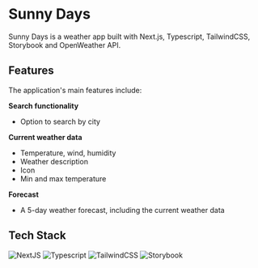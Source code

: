 # Sunny Days

Sunny Days is a weather app built with Next.js, Typescript, TailwindCSS, Storybook and OpenWeather API.

## Features

The application's main features include:

**Search functionality**

- Option to search by city

**Current weather data**

- Temperature, wind, humidity
- Weather description
- Icon
- Min and max temperature

**Forecast**

- A 5-day weather forecast, including the current weather data

## Tech Stack

![NextJS](https://img.shields.io/badge/Next.js-000000.svg?style=for-the-badge&logo=nextdotjs&logoColor=white)
![Typescript](https://img.shields.io/badge/TypeScript-3178C6.svg?style=for-the-badge&logo=TypeScript&logoColor=white)
![TailwindCSS](https://img.shields.io/badge/Tailwind_CSS-38B2AC?style=for-the-badge&logo=tailwind-css&logoColor=white)
![Storybook](https://img.shields.io/badge/storybook-FF4785?style=for-the-badge&logo=storybook&logoColor=white)

